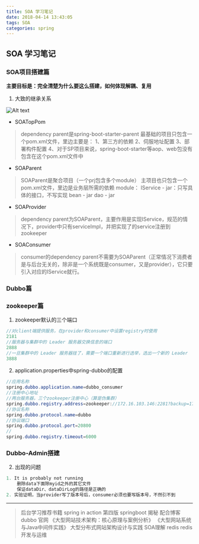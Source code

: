 ```yaml
---
title: SOA 学习笔记
date: 2018-04-14 13:43:05
tags: SOA
categories: spring
---
```


## SOA 学习笔记

### SOA项目搭建篇

**主要目标是：完全清楚为什么要这么搭建，如何体现解耦、复用**

1. 大致的继承关系

![Alt text](./1534138305704.png)

* SOATopPom
>dependency parent是spring-boot-starter-parent
最基础的项目只包含一个pom.xml文件，里边主要是：
1、第三方的依赖
2、伺服地址配置
3、部署构件配置
4、对于SP项目来说，spring-boot-starter等aop、web包没有包含在这个pom.xml文件中

* SOAParent
>SOAParent是聚合项目（一个prj包含多个module）
主项目也只包含一个pom.xml文件，里边是业务层所需的依赖
module：
	IService - jar：只写具体的接口，不写实现
	bean - jar
	dao - jar

* SOAProvider
>dependency parent为SOAParent，主要作用是实现IService，规范的情况下，provider中只有serviceImpl，并把实现了的service注册到zookeeper

* SOAConsumer
>consumer的dependency parent不需要为SOAParent（正常情况下消费者是与后台无关的，除非是一个系统既是consumer，又是provider），它只要引入对应的IService就行。


### Dubbo篇


### zookeeper篇
1. zookeeper默认的三个端口
```java
//对client端提供服务，在provider和consumer中设置registry时使用
2181
//服务器与集群中的 Leader 服务器交换信息的端口
2888
//一旦集群中的 Leader 服务器挂了，需要一个端口重新进行选举，选出一个新的 Leader
3888
```
2. application.properties中spring-dubbo的配置
```java
//应用名称
spring.dubbo.application.name=dubbo_consumer
//注册中心地址
//两台服务器，三个zookeeper注册中心（算是伪集群）
spring.dubbo.registry.address=zookeeper://172.16.103.146:2281?backup=172.16.103.19:2281,172.16.103.136:2381
//协议名称
spring.dubbo.protocol.name=dubbo
//协议端口
spring.dubbo.protocol.port=20800
//
spring.dubbo.registry.timeout=6000
```

### Dubbo-Admin搭建

2. 出现的问题
```java
1. It is probably not running
	删除data下面除myid之外的其它文件
	保证dataDir、dataDirLog的路径是正确的
2. 实验证明，当provider写了版本号后，consumer必须也要写版本号，不然引不到
```
----
>后台学习推荐书籍
spring in action 第四版
springboot 揭秘  配合博客
dubbo 官网
《大型网站技术架构：核心原理与案例分析》
《大型网站系统与Java中间件实践》
大型分布式网站架构设计与实践
SOA理解
redis
redis开发与运维

